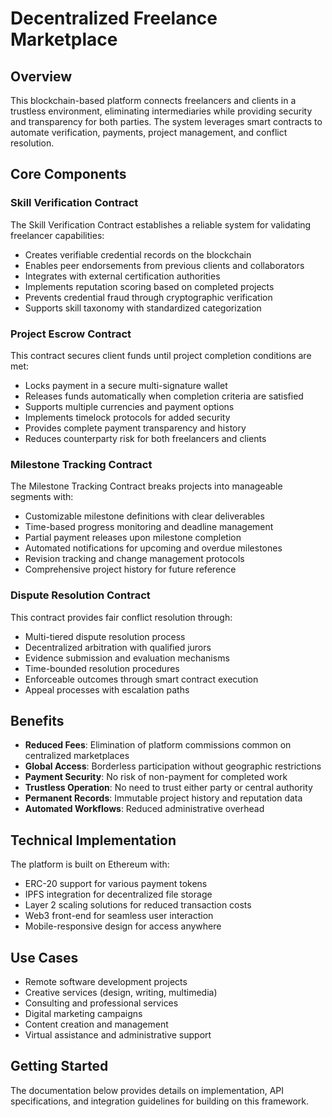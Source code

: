 # Decentralized Freelance Marketplace

## Overview

This blockchain-based platform connects freelancers and clients in a trustless environment, eliminating intermediaries while providing security and transparency for both parties. The system leverages smart contracts to automate verification, payments, project management, and conflict resolution.

## Core Components

### Skill Verification Contract

The Skill Verification Contract establishes a reliable system for validating freelancer capabilities:

- Creates verifiable credential records on the blockchain
- Enables peer endorsements from previous clients and collaborators
- Integrates with external certification authorities
- Implements reputation scoring based on completed projects
- Prevents credential fraud through cryptographic verification
- Supports skill taxonomy with standardized categorization

### Project Escrow Contract

This contract secures client funds until project completion conditions are met:

- Locks payment in a secure multi-signature wallet
- Releases funds automatically when completion criteria are satisfied
- Supports multiple currencies and payment options
- Implements timelock protocols for added security
- Provides complete payment transparency and history
- Reduces counterparty risk for both freelancers and clients

### Milestone Tracking Contract

The Milestone Tracking Contract breaks projects into manageable segments with:

- Customizable milestone definitions with clear deliverables
- Time-based progress monitoring and deadline management
- Partial payment releases upon milestone completion
- Automated notifications for upcoming and overdue milestones
- Revision tracking and change management protocols
- Comprehensive project history for future reference

### Dispute Resolution Contract

This contract provides fair conflict resolution through:

- Multi-tiered dispute resolution process
- Decentralized arbitration with qualified jurors
- Evidence submission and evaluation mechanisms
- Time-bounded resolution procedures
- Enforceable outcomes through smart contract execution
- Appeal processes with escalation paths

## Benefits

- **Reduced Fees**: Elimination of platform commissions common on centralized marketplaces
- **Global Access**: Borderless participation without geographic restrictions
- **Payment Security**: No risk of non-payment for completed work
- **Trustless Operation**: No need to trust either party or central authority
- **Permanent Records**: Immutable project history and reputation data
- **Automated Workflows**: Reduced administrative overhead

## Technical Implementation

The platform is built on Ethereum with:
- ERC-20 support for various payment tokens
- IPFS integration for decentralized file storage
- Layer 2 scaling solutions for reduced transaction costs
- Web3 front-end for seamless user interaction
- Mobile-responsive design for access anywhere

## Use Cases

- Remote software development projects
- Creative services (design, writing, multimedia)
- Consulting and professional services
- Digital marketing campaigns
- Content creation and management
- Virtual assistance and administrative support

## Getting Started

The documentation below provides details on implementation, API specifications, and integration guidelines for building on this framework.
